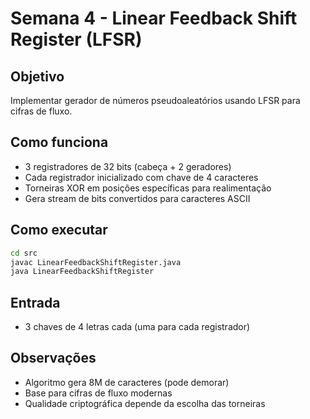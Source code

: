 # Semana 4 - Linear Feedback Shift Register (LFSR)

## Objetivo
Implementar gerador de números pseudoaleatórios usando LFSR para cifras de fluxo.

## Como funciona
- 3 registradores de 32 bits (cabeça + 2 geradores)
- Cada registrador inicializado com chave de 4 caracteres
- Torneiras XOR em posições específicas para realimentação
- Gera stream de bits convertidos para caracteres ASCII

## Como executar
```bash
cd src
javac LinearFeedbackShiftRegister.java
java LinearFeedbackShiftRegister
```

## Entrada
- 3 chaves de 4 letras cada (uma para cada registrador)

## Observações
- Algoritmo gera 8M de caracteres (pode demorar)
- Base para cifras de fluxo modernas
- Qualidade criptográfica depende da escolha das torneiras
